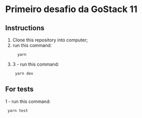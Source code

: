 # Primeiro desafio da GoStack 11

## Instructions

<ol>
<li>Clone this repository into computer;</li>
<li>run this command:

```bash
  yarn
```

</li>
<li>
3 - run this command:

```bash
 yarn dev
```

</li>
</ol>

## For tests

1 - run this command:

```
 yarn test
```
